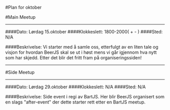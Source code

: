 #Plan for oktober

#Main Meetup 

***

####Dato: Lørdag 15.oktober
####Klokkeslett: 1800-2000( + - )
####Sted: N/A

####Beskrivelse: Vi starter med å samle oss, etterfulgt av en liten tale og visjon for hvordan BeerJS skal se ut i høst mens vi går igjennom hva nytt som har skjedd.
Etter det blir det fritt fram på organiseringssiden!

***

#Side Meetup

***

####Dato: Lørdag 29.oktober
####Klokkeslett: N/A
####Sted: N/A

####Beskrivelse: Side event i regi av BartJS. Her blir BeerJS organisert som en slags "after-event" der dette starter rett etter en BartJS meetup.

